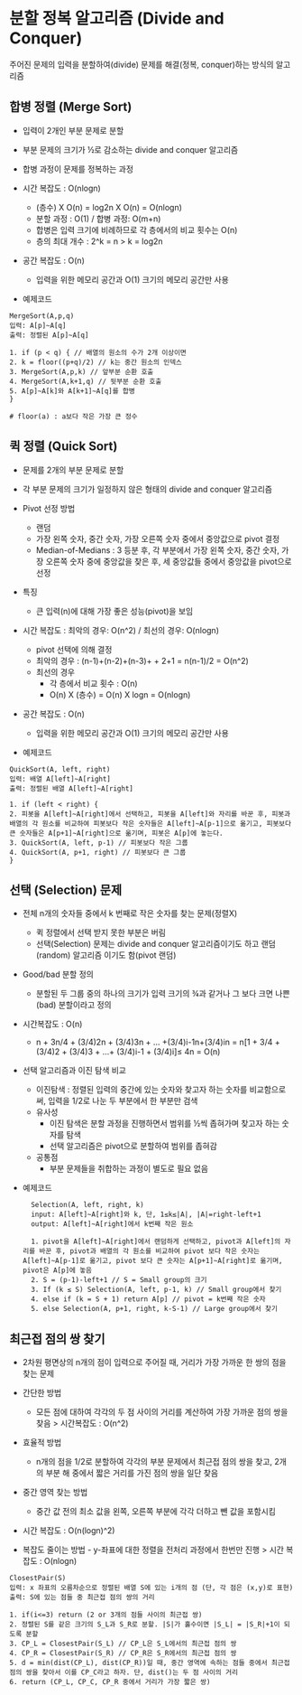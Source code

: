 # 분할 정복 알고리즘 (Divide and Conquer)
주어진 문제의 입력을 분할하여(divide) 문제를 해결(정복, conquer)하는 방식의 알고리즘

## 합병 정렬 (Merge Sort)
- 입력이 2개인 부분 문제로 분할
- 부분 문제의 크기가 ½로 감소하는 divide and conquer 알고리즘
- 합병 과정이 문제를 정복하는 과정

- 시간 복잡도 : O(nlogn)
    - (층수) X O(n) = log2n X O(n) = O(nlogn)
    - 분할 과정 : O(1) / 합병 과정: O(m+n)
    - 합병은 입력 크기에 비례하므로 각 층에서의 비교 횟수는 O(n)
    - 층의 최대 개수 : 2^k = n >  k = log2n

- 공간 복잡도 : O(n)
    - 입력을 위한 메모리 공간과 O(1) 크기의 메모리 공간만 사용

- 예제코드
```
MergeSort(A,p,q)
입력: A[p]~A[q]
출력: 정렬된 A[p]~A[q]

1. if (p < q) { // 배열의 원소의 수가 2개 이상이면
2. k = floor((p+q)/2) // k는 중간 원소의 인덱스
3. MergeSort(A,p,k) // 앞부분 순환 호출
4. MergeSort(A,k+1,q) // 뒷부분 순환 호출
5. A[p]~A[k]와 A[k+1]~A[q]를 합병
}

# floor(a) : a보다 작은 가장 큰 정수
```

## 퀵 정렬 (Quick Sort)
- 문제를 2개의 부분 문제로 분할
- 각 부분 문제의 크기가 일정하지 않은 형태의 divide and conquer 알고리즘
  
- Pivot 선정 방법
    - 랜덤
    - 가장 왼쪽 숫자, 중간 숫자, 가장 오른쪽 숫자 중에서 중앙값으로 pivot 결정
    - Median-of-Medians : 3 등분 후, 각 부분에서 가장 왼쪽 숫자, 중간 숫자, 가장 오른쪽 숫자 중에 중앙값을 찾은 후, 세 중앙값들 중에서 중앙값을 pivot으로 선정
          
- 특징
    - 큰 입력(n)에 대해 가장 좋은 성능(pivot)을 보임

- 시간 복잡도 : 최악의 경우: O(n^2) / 최선의 경우: O(nlogn)
    - pivot 선택에 의해 결정
    - 최악의 경우 :  (n-1)+(n-2)+(n-3)+ + 2+1 = n(n-1)/2 = O(n^2)
    - 최선의 경우
        - 각 층에서 비교 횟수 : O(n)
        - O(n) X (층수) = O(n) X logn = O(nlogn)

- 공간 복잡도 : O(n)
    - 입력을 위한 메모리 공간과 O(1) 크기의 메모리 공간만 사용

- 예제코드
```
QuickSort(A, left, right)
입력: 배열 A[left]~A[right]
출력: 정렬된 배열 A[left]~A[right]

1. if (left < right) {
2. 피봇을 A[left]~A[right]에서 선택하고, 피봇을 A[left]와 자리를 바꾼 후, 피봇과 배열의 각 원소를 비교하여 피봇보다 작은 숫자들은 A[left]~A[p-1]으로 옮기고, 피봇보다 큰 숫자들은 A[p+1]~A[right]으로 옮기며, 피봇은 A[p]에 놓는다.
3. QuickSort(A, left, p-1) // 피봇보다 작은 그룹
4. QuickSort(A, p+1, right) // 피봇보다 큰 그룹
}
```
## 선택 (Selection) 문제
- 전체 n개의 숫자들 중에서 k 번째로 작은 숫자를 찾는 문제(정렬X)
    - 퀵 정렬에서 선택 받지 못한 부분은 버림
    - 선택(Selection) 문제는 divide and conquer 알고리즘이기도 하고 랜덤(random) 알고리즘 이기도 함(pivot 랜덤)

- Good/bad 분할 정의
    - 분할된 두 그룹 중의 하나의 크기가 입력 크기의 ¾과 같거나 그 보다 크면 나쁜 (bad) 분할이라고 정의

 - 시간복잡도 : O(n)
     - n + 3n/4 + (3/4)2n + (3/4)3n + … +(3/4)i-1n+(3/4)in 
= n[1 + 3/4 + (3/4)2 + (3/4)3 + …+ (3/4)i-1 + (3/4)i]≤ 4n = O(n)

- 선택 알고리즘과 이진 탐색 비교
    - 이진탐색 : 정렬된 입력의 중간에 있는 숫자와 찾고자 하는 숫자를 비교함으로써, 입력을 1/2로 나눈 두 부분에서 한 부분만 검색
    - 유사성
        - 이진 탐색은 분할 과정을 진행하면서 범위를 ½씩 좁혀가며 찾고자 하는 숫자를 탐색
        - 선택 알고리즘은 pivot으로 분할하여 범위를 좁혀감
    - 공통점
        - 부분 문제들을 취합하는 과정이 별도로 필요 없음
- 예제코드
  ```
    Selection(A, left, right, k)
    input: A[left]~A[right]와 k, 단, 1≤k≤|A|, |A|=right-left+1
    output: A[left]~A[right]에서 k번째 작은 원소
    
    1. pivot을 A[left]~A[right]에서 랜덤하게 선택하고, pivot과 A[left]의 자리를 바꾼 후, pivot과 배열의 각 원소를 비교하여 pivot 보다 작은 숫자는 A[left]~A[p-1]로 옮기고, pivot 보다 큰 숫자는 A[p+1]~A[right]로 옮기며, pivot은 A[p]에 놓음
    2. S = (p-1)-left+1 // S = Small group의 크기
    3. If (k ≤ S) Selection(A, left, p-1, k) // Small group에서 찾기
    4. else if (k = S + 1) return A[p] // pivot = k번째 작은 숫자
    5. else Selection(A, p+1, right, k-S-1) // Large group에서 찾기
  ```
## 최근접 점의 쌍 찾기
- 2차원 평면상의 n개의 점이 입력으로 주어질 때, 거리가 가장 가까운 한 쌍의 점을 찾는 문제

- 간단한 방법
    - 모든 점에 대하여 각각의 두 점 사이의 거리를 계산하여 가장 가까운 점의 쌍을 찾음 > 시간복잡도 : O(n^2)
- 효율적 방법
    - n개의 점을 1/2로 분할하여 각각의 부분 문제에서 최근접 점의 쌍을 찾고, 2개의 부분 해 중에서 짧은 거리를 가진 점의 쌍을 일단 찾음
 
- 중간 영역 찾는 방법
    - 중간 값 전의 최소 값을 왼쪽, 오른쪽 부분에 각각 더하고 뺀 값을 포함시킴

- 시간 복잡도 : O(n(logn)^2)
  
- 복잡도 줄이는 방법
      - y-좌표에 대한 정렬을 전처리 과정에서 한번만 진행 > 시간 복잡도 : O(nlogn)

```
ClosestPair(S)
입력: x 좌표의 오름차순으로 정렬된 배열 S에 있는 i개의 점 (단, 각 점은 (x,y)로 표현)
출력: S에 있는 점들 중 최근접 점의 쌍의 거리

1. if(i<=3) return (2 or 3개의 점들 사이의 최근접 쌍)
2. 정렬된 S를 같은 크기의 S_L과 S_R로 분할. |S|가 홀수이면 |S_L| = |S_R|+1이 되도록 분할
3. CP_L = ClosestPair(S_L) // CP_L은 S_L에서의 최근접 점의 쌍
4. CP_R = ClosestPair(S_R) // CP_R은 S_R에서의 최근접 점의 쌍
5. d = min(dist(CP_L), dist(CP_R))일 때, 중간 영역에 속하는 점들 중에서 최근접 점의 쌍을 찾아서 이를 CP_C라고 하자. 단, dist()는 두 점 사이의 거리
6. return (CP_L, CP_C, CP_R 중에서 거리가 가장 짧은 쌍)
```
